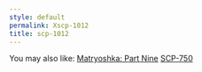 ```yaml
---
style: default
permalink: Xscp-1012
title: scp-1012
---
```

You may also like:
[Matryoshka: Part Nine](http://scp-wiki.net/matryoshka-nine)
[SCP-750](http://scp-wiki.net/scp-750)